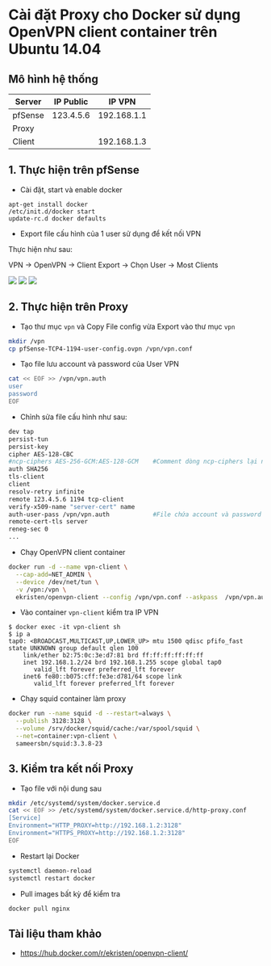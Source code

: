 # Cài đặt Proxy cho Docker sử dụng OpenVPN client container trên Ubuntu 14.04
## Mô hình hệ thống

|Server|IP Public|IP VPN|
|------|---------|------|
|pfSense|123.4.5.6|192.168.1.1|
|Proxy|||
|Client||192.168.1.3|

## 1. Thực hiện trên pfSense
- Cài đặt, start và enable docker
```
apt-get install docker
/etc/init.d/docker start
update-rc.d docker defaults
```
- Export file cấu hình của 1 user sử dụng để kết nối VPN

Thực hiện như sau:

VPN -> OpenVPN -> Client Export -> Chọn User -> Most Clients

<img src=https://i.imgur.com/SGRvPtG.png>

<img src=https://i.imgur.com/iZxGQYA.png>

<img src=https://i.imgur.com/RCjRi35.png>

## 2. Thực hiện trên Proxy
- Tạo thư mục `vpn` và Copy File config vừa Export vào thư mục `vpn`
```sh
mkdir /vpn
cp pfSense-TCP4-1194-user-config.ovpn /vpn/vpn.conf
```
- Tạo file lưu account và password của User VPN
```sh
cat << EOF >> /vpn/vpn.auth
user
password
EOF
```
- Chỉnh sửa file cấu hình như sau:
```sh
dev tap
persist-tun
persist-key
cipher AES-128-CBC
#ncp-ciphers AES-256-GCM:AES-128-GCM    #Comment dòng ncp-ciphers lại nếu không sẽ báo lỗi
auth SHA256
tls-client
client
resolv-retry infinite
remote 123.4.5.6 1194 tcp-client
verify-x509-name "server-cert" name
auth-user-pass /vpn/vpn.auth            #File chứa account và password
remote-cert-tls server
reneg-sec 0
...
```
- Chạy OpenVPN client container
```sh
docker run -d --name vpn-client \
  --cap-add=NET_ADMIN \
  --device /dev/net/tun \
  -v /vpn:/vpn \
  ekristen/openvpn-client --config /vpn/vpn.conf --askpass 	/vpn/vpn.auth --auth-nocache
```
- Vào container `vpn-client` kiểm tra IP VPN
```
$ docker exec -it vpn-client sh
$ ip a
tap0: <BROADCAST,MULTICAST,UP,LOWER_UP> mtu 1500 qdisc pfifo_fast state UNKNOWN group default qlen 100
    link/ether b2:75:0c:3e:d7:81 brd ff:ff:ff:ff:ff:ff
    inet 192.168.1.2/24 brd 192.168.1.255 scope global tap0
       valid_lft forever preferred_lft forever
    inet6 fe80::b075:cff:fe3e:d781/64 scope link
       valid_lft forever preferred_lft forever
```
- Chạy squid container làm proxy
```sh
docker run --name squid -d --restart=always \
  --publish 3128:3128 \
  --volume /srv/docker/squid/cache:/var/spool/squid \
  --net=container:vpn-client \
  sameersbn/squid:3.3.8-23
```
## 3. Kiểm tra kết nối Proxy
- Tạo file với nội dung sau
```sh
mkdir /etc/systemd/system/docker.service.d
cat << EOF >> /etc/systemd/system/docker.service.d/http-proxy.conf
[Service]
Environment="HTTP_PROXY=http://192.168.1.2:3128"
Environment="HTTPS_PROXY=http://192.168.1.2:3128"
EOF
```
- Restart lại Docker
```sh
systemctl daemon-reload
systemctl restart docker
```
- Pull images bất kỳ để kiểm tra
```sh
docker pull nginx
```
## Tài liệu tham khảo
- https://hub.docker.com/r/ekristen/openvpn-client/
